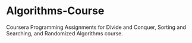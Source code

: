 # Algorithms-Course
Coursera Programming Assignments for Divide and Conquer, Sorting and Searching, and Randomized Algorithms course.
